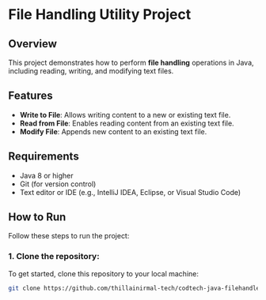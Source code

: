 # File Handling Utility Project

## Overview

This project demonstrates how to perform **file handling** operations in Java, including reading, writing, and modifying text files.

## Features

- **Write to File**: Allows writing content to a new or existing text file.
- **Read from File**: Enables reading content from an existing text file.
- **Modify File**: Appends new content to an existing text file.

## Requirements

- Java 8 or higher
- Git (for version control)
- Text editor or IDE (e.g., IntelliJ IDEA, Eclipse, or Visual Studio Code)


## How to Run

Follow these steps to run the project:

### 1. Clone the repository:

To get started, clone this repository to your local machine:

```bash
git clone https://github.com/thillainirmal-tech/codtech-java-filehandler.git



